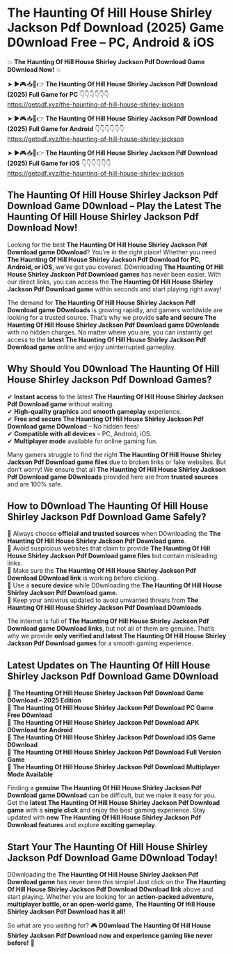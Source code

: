 # The Haunting Of Hill House Shirley Jackson Pdf Download (2025) Game D0wnload Free – PC, Android & iOS

💥 **The Haunting Of Hill House Shirley Jackson Pdf Download Game D0wnload Now!** 💥  

➤ ►🎮📥📱👉 **The Haunting Of Hill House Shirley Jackson Pdf Download (2025) Full Game for PC** 👇👇👇👇👇👇  
https://getpdf.xyz/the-haunting-of-hill-house-shirley-jackson  

➤ ►🎮📥📱👉 **The Haunting Of Hill House Shirley Jackson Pdf Download (2025) Full Game for Android** 👇👇👇👇👇👇  
https://getpdf.xyz/the-haunting-of-hill-house-shirley-jackson  

➤ ►🎮📥📱👉 **The Haunting Of Hill House Shirley Jackson Pdf Download (2025) Full Game for iOS** 👇👇👇👇👇👇  
https://getpdf.xyz/the-haunting-of-hill-house-shirley-jackson  

## The Haunting Of Hill House Shirley Jackson Pdf Download Game D0wnload – Play the Latest The Haunting Of Hill House Shirley Jackson Pdf Download Now!

Looking for the best **The Haunting Of Hill House Shirley Jackson Pdf Download game D0wnload**? You’re in the right place! Whether you need **The Haunting Of Hill House Shirley Jackson Pdf Download for PC, Android, or iOS**, we’ve got you covered. D0wnloading **The Haunting Of Hill House Shirley Jackson Pdf Download games** has never been easier. With our direct links, you can access the **The Haunting Of Hill House Shirley Jackson Pdf Download game** within seconds and start playing right away!  

The demand for **The Haunting Of Hill House Shirley Jackson Pdf Download game D0wnloads** is growing rapidly, and gamers worldwide are looking for a trusted source. That’s why we provide **safe and secure The Haunting Of Hill House Shirley Jackson Pdf Download game D0wnloads** with no hidden charges. No matter where you are, you can instantly get access to the **latest The Haunting Of Hill House Shirley Jackson Pdf Download game** online and enjoy uninterrupted gameplay.  

## **Why Should You D0wnload The Haunting Of Hill House Shirley Jackson Pdf Download Games?**  

✔ **Instant access** to the latest **The Haunting Of Hill House Shirley Jackson Pdf Download game** without waiting.  
✔ **High-quality graphics** and **smooth gameplay** experience.  
✔ **Free and secure The Haunting Of Hill House Shirley Jackson Pdf Download game D0wnload** – No hidden fees!  
✔ **Compatible with all devices** – PC, Android, iOS.  
✔ **Multiplayer mode** available for online gaming fun.  

Many gamers struggle to find the right **The Haunting Of Hill House Shirley Jackson Pdf Download game files** due to broken links or fake websites. But don’t worry! We ensure that all **The Haunting Of Hill House Shirley Jackson Pdf Download game D0wnloads** provided here are from **trusted sources** and are 100% safe.  

## **How to D0wnload The Haunting Of Hill House Shirley Jackson Pdf Download Game Safely?**  

📌 Always choose **official and trusted sources** when D0wnloading the **The Haunting Of Hill House Shirley Jackson Pdf Download game**.  
📌 Avoid suspicious websites that claim to provide **The Haunting Of Hill House Shirley Jackson Pdf Download game files** but contain misleading links.  
📌 Make sure the **The Haunting Of Hill House Shirley Jackson Pdf Download D0wnload link** is working before clicking.  
📌 Use a **secure device** while D0wnloading the **The Haunting Of Hill House Shirley Jackson Pdf Download game**.  
📌 Keep your antivirus updated to avoid unwanted threats from **The Haunting Of Hill House Shirley Jackson Pdf Download D0wnloads**.  

The internet is full of **The Haunting Of Hill House Shirley Jackson Pdf Download game D0wnload links**, but not all of them are genuine. That’s why we provide **only verified and latest The Haunting Of Hill House Shirley Jackson Pdf Download games** for a smooth gaming experience.  

## **Latest Updates on The Haunting Of Hill House Shirley Jackson Pdf Download Game D0wnload**  

🔹 **The Haunting Of Hill House Shirley Jackson Pdf Download Game D0wnload – 2025 Edition**  
🔹 **The Haunting Of Hill House Shirley Jackson Pdf Download PC Game Free D0wnload**  
🔹 **The Haunting Of Hill House Shirley Jackson Pdf Download APK D0wnload for Android**  
🔹 **The Haunting Of Hill House Shirley Jackson Pdf Download iOS Game D0wnload**  
🔹 **The Haunting Of Hill House Shirley Jackson Pdf Download Full Version Game**  
🔹 **The Haunting Of Hill House Shirley Jackson Pdf Download Multiplayer Mode Available**  

Finding a **genuine The Haunting Of Hill House Shirley Jackson Pdf Download game D0wnload** can be difficult, but we make it easy for you. Get the **latest The Haunting Of Hill House Shirley Jackson Pdf Download game** with a **single click** and enjoy the best gaming experience. Stay updated with **new The Haunting Of Hill House Shirley Jackson Pdf Download features** and explore **exciting gameplay**.  

## **Start Your The Haunting Of Hill House Shirley Jackson Pdf Download Game D0wnload Today!**  

D0wnloading the **The Haunting Of Hill House Shirley Jackson Pdf Download game** has never been this simple! Just click on the **The Haunting Of Hill House Shirley Jackson Pdf Download D0wnload link** above and start playing. Whether you are looking for an **action-packed adventure, multiplayer battle, or an open-world game**, **The Haunting Of Hill House Shirley Jackson Pdf Download has it all!**  

So what are you waiting for? 🎮 **D0wnload The Haunting Of Hill House Shirley Jackson Pdf Download now and experience gaming like never before!** 🚀  